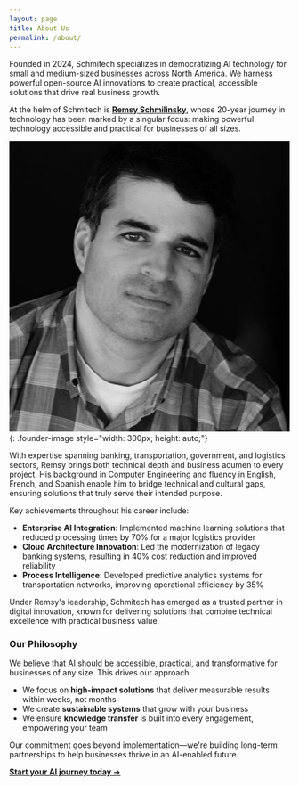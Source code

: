 ```yaml
---
layout: page
title: About Us
permalink: /about/
---
```


Founded in 2024, Schmitech specializes in democratizing AI technology for small and medium-sized businesses across North America. We harness powerful open-source AI innovations to create practical, accessible solutions that drive real business growth.

At the helm of Schmitech is **<a href="https://www.linkedin.com/in/remsy" target="_blank" rel="noopener noreferrer">Remsy Schmilinsky</a>**, whose 20-year journey in technology has been marked by a singular focus: making powerful technology accessible and practical for businesses of all sizes.

![Remsy Schmilinsky](/assets/images/remsy.jpg){: .founder-image style="width: 300px; height: auto;"}

With expertise spanning banking, transportation, government, and logistics sectors, Remsy brings both technical depth and business acumen to every project. His background in Computer Engineering and fluency in English, French, and Spanish enable him to bridge technical and cultural gaps, ensuring solutions that truly serve their intended purpose.

Key achievements throughout his career include:
- **Enterprise AI Integration**: Implemented machine learning solutions that reduced processing times by 70% for a major logistics provider
- **Cloud Architecture Innovation**: Led the modernization of legacy banking systems, resulting in 40% cost reduction and improved reliability
- **Process Intelligence**: Developed predictive analytics systems for transportation networks, improving operational efficiency by 35%

Under Remsy's leadership, Schmitech has emerged as a trusted partner in digital innovation, known for delivering solutions that combine technical excellence with practical business value.

### Our Philosophy

We believe that AI should be accessible, practical, and transformative for businesses of any size. This drives our approach:
- We focus on **high-impact solutions** that deliver measurable results within weeks, not months
- We create **sustainable systems** that grow with your business
- We ensure **knowledge transfer** is built into every engagement, empowering your team

Our commitment goes beyond implementation—we're building long-term partnerships to help businesses thrive in an AI-enabled future.

**[Start your AI journey today →](/contact)**
